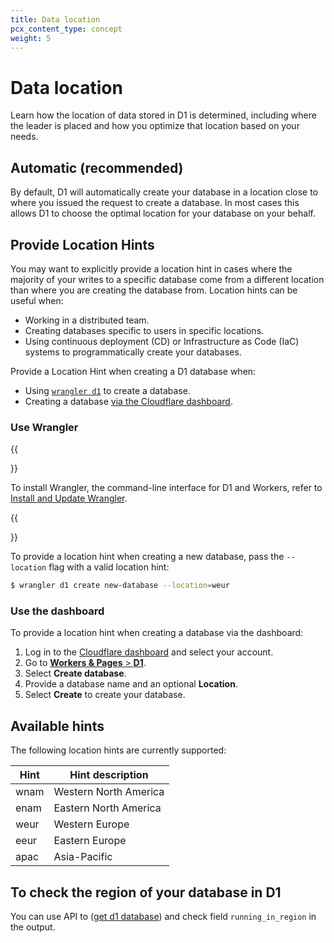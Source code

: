 ```yaml
---
title: Data location
pcx_content_type: concept
weight: 5
---
```


# Data location

Learn how the location of data stored in D1 is determined, including where the leader is placed and how you optimize that location based on your needs.

## Automatic (recommended)

By default, D1 will automatically create your database in a location close to where you issued the request to create a database. In most cases this allows D1 to choose the optimal location for your database on your behalf.

## Provide Location Hints

You may want to explicitly provide a location hint in cases where the majority of your writes to a specific database come from a different location than where you are creating the database from. Location hints can be useful when:

* Working in a distributed team.
* Creating databases specific to users in specific locations.
* Using continuous deployment (CD) or Infrastructure as Code (IaC) systems to programmatically create your databases.

Provide a Location Hint when creating a D1 database when:

* Using [`wrangler d1`](/workers//wrangler/commands/#d1) to create a database.
* Creating a database [via the Cloudflare dashboard](https://dash.cloudflare.com/?to=/:account/workers/d1).

### Use Wrangler

{{<Aside type="note">}}

To install Wrangler, the command-line interface for D1 and Workers, refer to [Install and Update Wrangler](/workers/wrangler/install-and-update/).

{{</Aside>}}

To provide a location hint when creating a new database, pass the `--location` flag with a valid location hint:

```sh
$ wrangler d1 create new-database --location=weur 
```

### Use the dashboard

To provide a location hint when creating a database via the dashboard:

1. Log in to the [Cloudflare dashboard](https://dash.cloudflare.com) and select your account.
2. Go to [**Workers & Pages** > **D1**](https://dash.cloudflare.com/?to=/:account/workers/d1).
3. Select **Create database**.
4. Provide a database name and an optional **Location**.
5. Select **Create** to create your database.

## Available hints

The following location hints are currently supported:

| Hint          | Hint description      |
| ------------- | --------------------- |
| wnam          | Western North America |
| enam          | Eastern North America |
| weur          | Western Europe        |
| eeur          | Eastern Europe        |
| apac          | Asia-Pacific          |

## To check the region of your database in D1

You can use API to ([get d1 database](/api/operations/cloudflare-d1-get-database)) and check field `running_in_region` in the output. 
